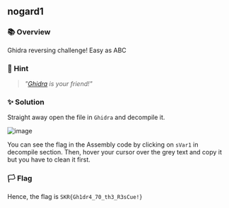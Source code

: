 ## nogard1

### 📚 Overview

Ghidra reversing challenge!
Easy as ABC

### 🤔 Hint 

> _"[Ghidra](https://ghidra-sre.org/) is your friend!"_

### ✨ Solution

Straight away open the file in `Ghidra` and decompile it.

![image](https://github.com/rydzze/CTF_Write-up/assets/86187059/fbdaed09-e48e-44d0-951d-ce12662cbfd1)

You can see the flag in the Assembly code by clicking on `sVar1` in decompile section.
Then, hover your cursor over the grey text and copy it but you have to clean it first. 

### 🏳️ Flag

Hence, the flag is `SKR{Gh1dr4_70_th3_R3sCue!}` 
